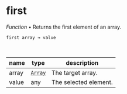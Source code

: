 # first

_Function_ &bull; Returns the first element of an array.

<pre><code>first array &rarr; value</code></pre>
<br>

| name | type | description |
|------|------|-------------|
|array|[`Array`][array]|The target array.|
|value|any|The selected element.|




[array]: https://developer.mozilla.org/en-US/docs/Web/JavaScript/Reference/Global_Objects/Array